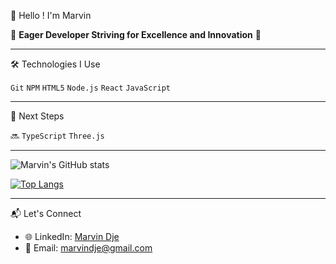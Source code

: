  👋 Hello ! I'm Marvin 

🌟 **Eager Developer Striving for Excellence and Innovation** 🌟

---

 🛠️ Technologies I Use

`Git` `NPM` `HTML5` `Node.js` `React` `JavaScript`

---

 🌟 Next Steps

🔜 `TypeScript` `Three.js`

---

![Marvin's GitHub stats](https://github-readme-stats.vercel.app/api?username=Marvindje&show_icons=true&theme=radical)

[![Top Langs](https://github-readme-stats.vercel.app/api/top-langs/?username=Marvindje&layout=compact)](https://github.com/anuraghazra/github-readme-stats)

---

 📬 Let's Connect

- 🌐 LinkedIn: [Marvin Dje](https://www.linkedin.com/in/marvin-dje-104894275/)
- 📧 Email: [marvindje@gmail.com](mailto:marvindje@gmail.com)

